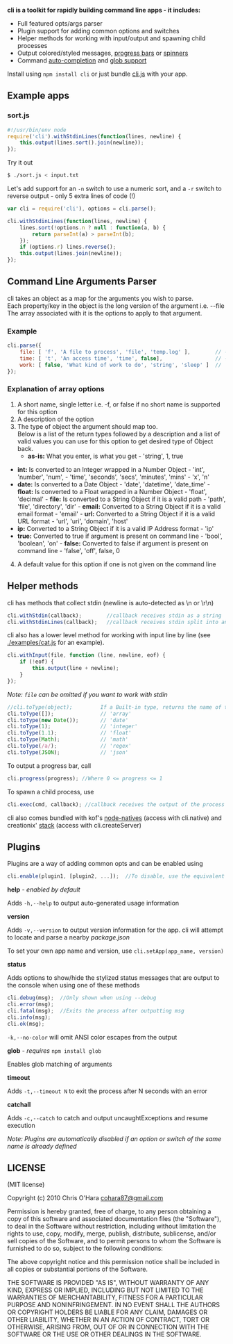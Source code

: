 **cli is a toolkit for rapidly building command line apps - it includes:**

- Full featured opts/args parser
- Plugin support for adding common options and switches
- Helper methods for working with input/output and spawning child processes
- Output colored/styled messages, [progress bars](https://github.com/chriso/cli/blob/master/examples/progress.js) or [spinners](https://github.com/chriso/cli/blob/master/examples/spinner.js)
- Command [auto-completion](https://github.com/chriso/cli/blob/master/examples/command.js) and [glob support](https://github.com/chriso/cli/blob/master/examples/glob.js)

Install using `npm install cli` or just bundle [cli.js](https://github.com/chriso/cli/raw/master/cli.js) with your app.

## Example apps

### sort.js

```javascript
#!/usr/bin/env node
require('cli').withStdinLines(function(lines, newline) {
    this.output(lines.sort().join(newline));
});
```

Try it out

```bash
$ ./sort.js < input.txt
```

Let's add support for an `-n` switch to use a numeric sort, and a `-r` switch to reverse output - only 5 extra lines of code (!)

```javascript
var cli = require('cli'), options = cli.parse();

cli.withStdinLines(function(lines, newline) {
    lines.sort(!options.n ? null : function(a, b) {
        return parseInt(a) > parseInt(b);
    });
    if (options.r) lines.reverse();
    this.output(lines.join(newline));
});
```

## Command Line Arguments Parser

cli takes an object as a map for the arguments you wish to parse.  
Each property/key in the object is the long version of the argument i.e. --file  
The array associated with it is the options to apply to that argument.  

### Example
```javascript
cli.parse({
	file: [ 'f', 'A file to process', 'file', 'temp.log' ],        // -f, --file FILE   A file to process
	time: [ 't', 'An access time', 'time', false],                 // -t, --time TIME   An access time
	work: [ false, 'What kind of work to do', 'string', 'sleep' ]  //     --work STRING What kind of work to do
});
```
### Explanation of array options

1.	A short name, single letter i.e. -f, or false if no short name is supported for this option  
2.	A description of the option  
3.	The type of object the argument should map too.  
	Below is a list of the return types followed by a description and a list of  
	valid values you can use for this option to get desired type of Object back.
	- **as-is:** What you enter, is what you get
          - 'string', 1,  true
   - **int:** Is converted to an Integer wrapped in a Number Object
          - 'int', 'number', 'num',
          - 'time', 'seconds', 'secs', 'minutes', 'mins'
          - 'x', 'n'
   - **date:** Is converted to a Date Object
          - 'date', 'datetime', 'date_time'
	- **float:** Is converted to a Float wrapped in a Number Object
          - 'float', 'decimal'
	- **file:** Is converted to a String Object if it is a valid path
          - 'path', 'file', 'directory', 'dir'
	- **email:** Converted to a String Object if it is a valid email format
          - 'email'
	- **url:** Converted to a String Object if it is a valid URL format
          - 'url', 'uri', 'domain', 'host'
   - **ip:** Converted to a String Object if it is a valid IP Address format
          - 'ip'
   - **true:** Converted to true if argument is present on command line
          - 'bool', 'boolean', 'on'
	- **false:** Converted to false if argument is present on command line
          - 'false', 'off', false, 0
4.	A default value for this option if one is not given on the command line

## Helper methods

cli has methods that collect stdin (newline is auto-detected as \n or \r\n)

```javascript
cli.withStdin(callback);        //callback receives stdin as a string
cli.withStdinLines(callback);   //callback receives stdin split into an array of lines (lines, newline)
```

cli also has a lower level method for working with input line by line (see [./examples/cat.js](https://github.com/chriso/cli/blob/master/examples/cat.js) for an example).

```javascript
cli.withInput(file, function (line, newline, eof) {
    if (!eof) {
        this.output(line + newline);
    }
});
```
*Note: `file` can be omitted if you want to work with stdin*

```javascript
//cli.toType(object);         If a Built-in type, returns the name of the type as a lower cased String
cli.toType([]);               // 'array'
cli.toType(new Date());       // 'date'
cli.toType(1);                // 'integer'
cli.toType(1.1);              // 'float'
cli.toType(Math);             // 'math'
cli.toType(/a/);              // 'regex'
cli.toType(JSON);             // 'json'
```

To output a progress bar, call

```javascript
cli.progress(progress); //Where 0 <= progress <= 1
```

To spawn a child process, use

```javascript
cli.exec(cmd, callback); //callback receives the output of the process (split into lines)
```

cli also comes bundled with kof's [node-natives](https://github.com/kof/node-natives) (access with cli.native) and creationix' [stack](https://github.com/creationix/stack) (access with cli.createServer)

## Plugins

Plugins are a way of adding common opts and can be enabled using

```javascript
cli.enable(plugin1, [plugin2, ...]);  //To disable, use the equivalent disable() method
```

**help** - *enabled by default*

Adds `-h,--help` to output auto-generated usage information

**version**

Adds `-v,--version` to output version information for the app. cli will attempt to locate and parse a nearby *package.json*

To set your own app name and version, use `cli.setApp(app_name, version)`

**status**

Adds options to show/hide the stylized status messages that are output to the console when using one of these methods

```javascript
cli.debug(msg);  //Only shown when using --debug
cli.error(msg);
cli.fatal(msg);  //Exits the process after outputting msg
cli.info(msg);
cli.ok(msg);
```

`-k,--no-color` will omit ANSI color escapes from the output

**glob**  - *requires* `npm install glob`

Enables glob matching of arguments

**timeout**

Adds `-t,--timeout N` to exit the process after N seconds with an error

**catchall**

Adds `-c,--catch` to catch and output uncaughtExceptions and resume execution

*Note: Plugins are automatically disabled if an option or switch of the same name is already defined*

## LICENSE

(MIT license)

Copyright (c) 2010 Chris O'Hara <cohara87@gmail.com>

Permission is hereby granted, free of charge, to any person obtaining
a copy of this software and associated documentation files (the
"Software"), to deal in the Software without restriction, including
without limitation the rights to use, copy, modify, merge, publish,
distribute, sublicense, and/or sell copies of the Software, and to
permit persons to whom the Software is furnished to do so, subject to
the following conditions:

The above copyright notice and this permission notice shall be
included in all copies or substantial portions of the Software.

THE SOFTWARE IS PROVIDED "AS IS", WITHOUT WARRANTY OF ANY KIND,
EXPRESS OR IMPLIED, INCLUDING BUT NOT LIMITED TO THE WARRANTIES OF
MERCHANTABILITY, FITNESS FOR A PARTICULAR PURPOSE AND
NONINFRINGEMENT. IN NO EVENT SHALL THE AUTHORS OR COPYRIGHT HOLDERS BE
LIABLE FOR ANY CLAIM, DAMAGES OR OTHER LIABILITY, WHETHER IN AN ACTION
OF CONTRACT, TORT OR OTHERWISE, ARISING FROM, OUT OF OR IN CONNECTION
WITH THE SOFTWARE OR THE USE OR OTHER DEALINGS IN THE SOFTWARE.
